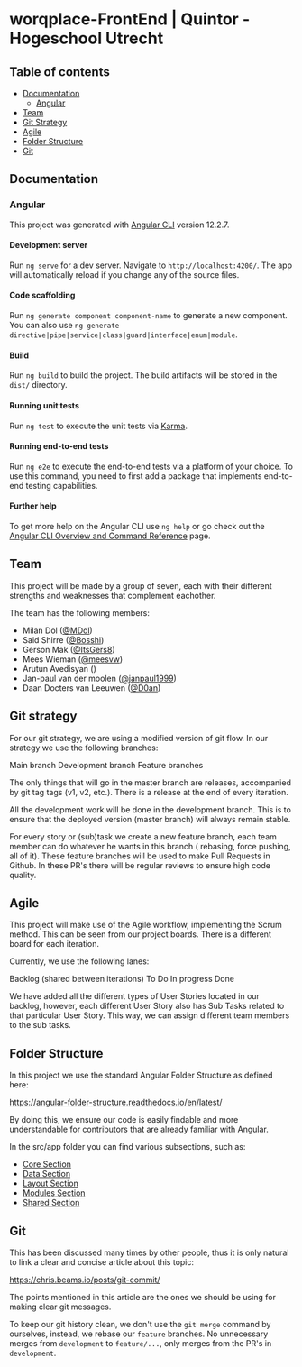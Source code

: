# worqplace-FrontEnd | Quintor - Hogeschool Utrecht

## Table of contents

- [Documentation](#documentation)
    - [Angular](#Angular)
- [Team](#team)
- [Git Strategy](#git-strategy)
- [Agile](#agile)
- [Folder Structure](#folder-structure)
- [Git](#git)

## Documentation

### Angular

This project was generated with [Angular CLI](https://github.com/angular/angular-cli) version 12.2.7.

#### Development server

Run `ng serve` for a dev server. Navigate to `http://localhost:4200/`. The app will automatically reload if you change
any of the source files.

#### Code scaffolding

Run `ng generate component component-name` to generate a new component. You can also
use `ng generate directive|pipe|service|class|guard|interface|enum|module`.

#### Build

Run `ng build` to build the project. The build artifacts will be stored in the `dist/` directory.

#### Running unit tests

Run `ng test` to execute the unit tests via [Karma](https://karma-runner.github.io).

#### Running end-to-end tests

Run `ng e2e` to execute the end-to-end tests via a platform of your choice. To use this command, you need to first add a
package that implements end-to-end testing capabilities.

#### Further help

To get more help on the Angular CLI use `ng help` or go check out
the [Angular CLI Overview and Command Reference](https://angular.io/cli) page.

## Team

This project will be made by a group of seven, each with their different strengths and weaknesses that complement
eachother.

The team has the following members:

- Milan Dol ([@MDol](https://gitlab.com/MDol))
- Said Shirre ([@Bosshi](https://gitlab.com/Bosshi))
- Gerson Mak ([@ItsGers8](https://gitlab.com/ItsGers8))
- Mees Wieman ([@meesvw](https://gitlab.com/meesvw))
- Arutun Avedisyan ([]())
- Jan-paul van der moolen ([@janpaul1999](https://gitlab.com/janpaul1999))
- Daan Docters van Leeuwen ([@D0an](https://gitlab.com/D0an))

## Git strategy

For our git strategy, we are using a modified version of git flow. In our strategy we use the following branches:

Main branch Development branch Feature branches

The only things that will go in the master branch are releases, accompanied by git tag tags (v1, v2, etc.). There is a
release at the end of every iteration.

All the development work will be done in the development branch. This is to ensure that the deployed version (master
branch) will always remain stable.

For every story or (sub)task we create a new feature branch, each team member can do whatever he wants in this branch (
rebasing, force pushing, all of it). These feature branches will be used to make Pull Requests in Github. In these PR's
there will be regular reviews to ensure high code quality.

## Agile

This project will make use of the Agile workflow, implementing the Scrum method. This can be seen from our project
boards. There is a different board for each iteration.

Currently, we use the following lanes:

Backlog (shared between iterations)
To Do In progress Done

We have added all the different types of User Stories located in our backlog, however, each different User Story also
has Sub Tasks related to that particular User Story. This way, we can assign different team members to the sub tasks.

## Folder Structure

In this project we use the standard Angular Folder Structure as defined here:

https://angular-folder-structure.readthedocs.io/en/latest/ 

By doing this, we ensure our code is easily findable and more understandable for contributors that are already familiar with Angular.

In the src/app folder you can find various subsections, such as:
- [Core Section](https://git.quintor.nl/SG-HogeschoolUtrecht/worqplace-frontend/-/tree/development/src/app/core)
- [Data Section](https://git.quintor.nl/SG-HogeschoolUtrecht/worqplace-frontend/-/tree/development/src/app/data)
- [Layout Section](https://git.quintor.nl/SG-HogeschoolUtrecht/worqplace-frontend/-/tree/development/src/app/layout)
- [Modules Section](https://git.quintor.nl/SG-HogeschoolUtrecht/worqplace-frontend/-/tree/development/src/app/modules)
- [Shared Section](https://git.quintor.nl/SG-HogeschoolUtrecht/worqplace-frontend/-/tree/development/src/app/shared)


## Git

This has been discussed many times by other people, thus it is only natural to link a clear and concise article about
this topic:

https://chris.beams.io/posts/git-commit/

The points mentioned in this article are the ones we should be using for making clear git messages.

To keep our git history clean, we don't use the `git merge` command by ourselves, instead, we rebase our `feature`
branches. No unnecessary merges from `development` to `feature/...`, only merges from the PR's in `development`.


